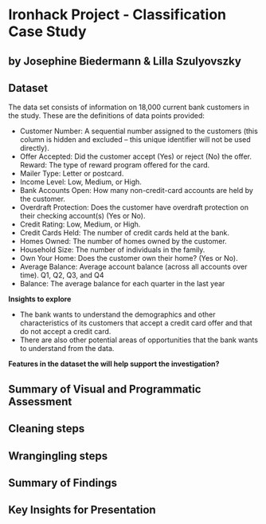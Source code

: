 # Ironhack Project - Classification Case Study

## by Josephine Biedermann & Lilla Szulyovszky

## Dataset

The data set consists of information on 18,000 current bank customers in the study. These are the definitions of data points provided:

- Customer Number: A sequential number assigned to the customers (this column is hidden and excluded – this unique identifier will not be used directly).
- Offer Accepted: Did the customer accept (Yes) or reject (No) the offer. Reward: The type of reward program offered for the card.
- Mailer Type: Letter or postcard.
- Income Level: Low, Medium, or High.
- Bank Accounts Open: How many non-credit-card accounts are held by the customer.
- Overdraft Protection: Does the customer have overdraft protection on their checking account(s) (Yes or No).
- Credit Rating: Low, Medium, or High.
- Credit Cards Held: The number of credit cards held at the bank.
- Homes Owned: The number of homes owned by the customer.
- Household Size: The number of individuals in the family.
- Own Your Home: Does the customer own their home? (Yes or No).
- Average Balance: Average account balance (across all accounts over time). Q1, Q2, Q3, and Q4
- Balance: The average balance for each quarter in the last year


**Insights to explore**

-  The bank wants to understand the demographics and other characteristics of its customers that accept a credit card offer and that do not accept a credit card.
-  There are also other potential areas of opportunities that the bank wants to understand from the data.

**Features in the dataset the will help support the investigation?**



## Summary of Visual and Programmatic Assessment

## Cleaning steps

## Wrangingling steps

## Summary of Findings

## Key Insights for Presentation

